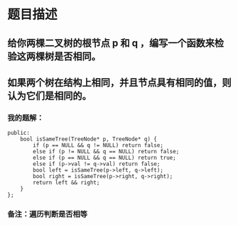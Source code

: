 # 题目描述
## 给你两棵二叉树的根节点 p 和 q ，编写一个函数来检验这两棵树是否相同。
## 如果两个树在结构上相同，并且节点具有相同的值，则认为它们是相同的。
### 我的题解：
```class Solution {
public:
    bool isSameTree(TreeNode* p, TreeNode* q) {
        if (p == NULL && q != NULL) return false; 
        else if (p != NULL && q == NULL) return false;
        else if (p == NULL && q == NULL) return true;
        else if (p->val != q->val) return false;
        bool left = isSameTree(p->left, q->left);
        bool right = isSameTree(p->right, q->right);
        return left && right;
    }
};
```
### **备注**：遍历判断是否相等